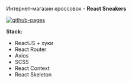 Интернет-магазин кроссовок - **React Sneakers**

[![github-pages](https://img.shields.io/badge/github-pages-black?logo=&logoColor=blue&style=for-the-badg)](https://zuhrab98.github.io/react-sneakers/)

**Stack:**

- ReactJS + хуки
- React Router
- Axios
- SCSS
- React Context
- React Skeleton
